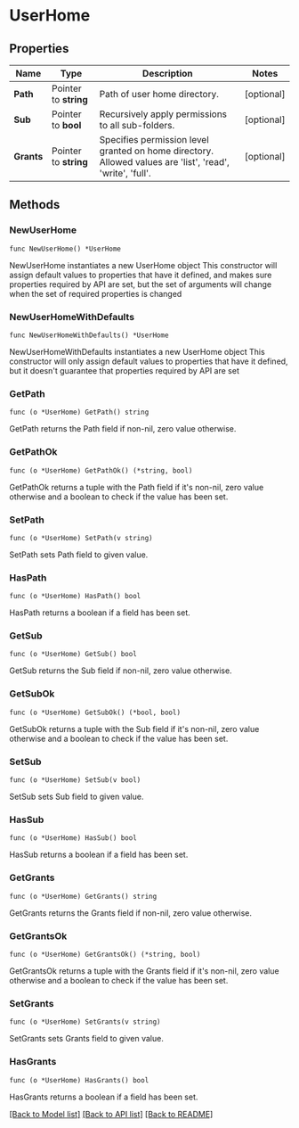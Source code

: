 # UserHome

## Properties

Name | Type | Description | Notes
------------ | ------------- | ------------- | -------------
**Path** | Pointer to **string** | Path of user home directory. | [optional] 
**Sub** | Pointer to **bool** | Recursively apply permissions to all sub-folders. | [optional] 
**Grants** | Pointer to **string** | Specifies permission level granted on home directory. Allowed values are &#39;list&#39;, &#39;read&#39;, &#39;write&#39;, &#39;full&#39;. | [optional] 

## Methods

### NewUserHome

`func NewUserHome() *UserHome`

NewUserHome instantiates a new UserHome object
This constructor will assign default values to properties that have it defined,
and makes sure properties required by API are set, but the set of arguments
will change when the set of required properties is changed

### NewUserHomeWithDefaults

`func NewUserHomeWithDefaults() *UserHome`

NewUserHomeWithDefaults instantiates a new UserHome object
This constructor will only assign default values to properties that have it defined,
but it doesn't guarantee that properties required by API are set

### GetPath

`func (o *UserHome) GetPath() string`

GetPath returns the Path field if non-nil, zero value otherwise.

### GetPathOk

`func (o *UserHome) GetPathOk() (*string, bool)`

GetPathOk returns a tuple with the Path field if it's non-nil, zero value otherwise
and a boolean to check if the value has been set.

### SetPath

`func (o *UserHome) SetPath(v string)`

SetPath sets Path field to given value.

### HasPath

`func (o *UserHome) HasPath() bool`

HasPath returns a boolean if a field has been set.

### GetSub

`func (o *UserHome) GetSub() bool`

GetSub returns the Sub field if non-nil, zero value otherwise.

### GetSubOk

`func (o *UserHome) GetSubOk() (*bool, bool)`

GetSubOk returns a tuple with the Sub field if it's non-nil, zero value otherwise
and a boolean to check if the value has been set.

### SetSub

`func (o *UserHome) SetSub(v bool)`

SetSub sets Sub field to given value.

### HasSub

`func (o *UserHome) HasSub() bool`

HasSub returns a boolean if a field has been set.

### GetGrants

`func (o *UserHome) GetGrants() string`

GetGrants returns the Grants field if non-nil, zero value otherwise.

### GetGrantsOk

`func (o *UserHome) GetGrantsOk() (*string, bool)`

GetGrantsOk returns a tuple with the Grants field if it's non-nil, zero value otherwise
and a boolean to check if the value has been set.

### SetGrants

`func (o *UserHome) SetGrants(v string)`

SetGrants sets Grants field to given value.

### HasGrants

`func (o *UserHome) HasGrants() bool`

HasGrants returns a boolean if a field has been set.


[[Back to Model list]](../README.md#documentation-for-models) [[Back to API list]](../README.md#documentation-for-api-endpoints) [[Back to README]](../README.md)


